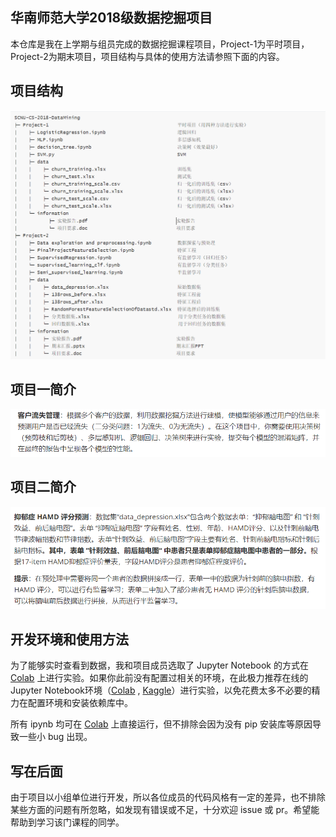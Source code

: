 ## 华南师范大学2018级数据挖掘项目
本仓库是我在上学期与组员完成的数据挖掘课程项目，Project-1为平时项目，Project-2为期末项目，项目结构与具体的使用方法请参照下面的内容。



## 项目结构

![项目结构](https://github.com/charfole/SCNU-CS-2018-DataMining/blob/master/images/%E9%A1%B9%E7%9B%AE%E7%BB%93%E6%9E%84.png)


## 项目一简介

![项目一简介](https://github.com/charfole/SCNU-CS-2018-DataMining/blob/master/images/%E9%A1%B9%E7%9B%AE%E4%B8%80%E7%AE%80%E4%BB%8B.png)



## 项目二简介

![项目二简介](https://github.com/charfole/SCNU-CS-2018-DataMining/blob/master/images/%E9%A1%B9%E7%9B%AE%E4%BA%8C%E7%AE%80%E4%BB%8B.png)



## 开发环境和使用方法

为了能够实时查看到数据，我和项目成员选取了 Jupyter Notebook 的方式在 [Colab](https://colab.research.google.com/notebooks/intro.ipynb) 上进行实验。如果你此前没有配置过相关的环境，在此极力推荐在线的 Jupyter Notebook环境（[Colab](https://colab.research.google.com/notebooks/intro.ipynb) , [Kaggle](https://www.kaggle.com/notebooks?sortBy=dateRun&tab=profile)）进行实验，以免花费太多不必要的精力在配置环境和安装依赖库中。

所有 ipynb 均可在 [Colab](https://colab.research.google.com/notebooks/intro.ipynb) 上直接运行，但不排除会因为没有 pip 安装库等原因导致一些小 bug 出现。



## 写在后面

由于项目以小组单位进行开发，所以各位成员的代码风格有一定的差异，也不排除某些方面的问题有所忽略，如发现有错误或不足，十分欢迎 issue 或 pr。希望能帮助到学习该门课程的同学。